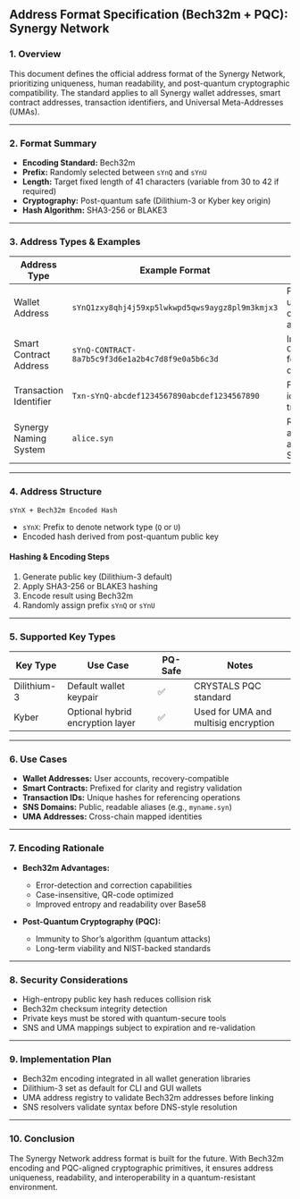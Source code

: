 ## Address Format Specification (Bech32m + PQC): Synergy Network

### 1. Overview

This document defines the official address format of the Synergy Network, prioritizing uniqueness, human readability, and post-quantum cryptographic compatibility. The standard applies to all Synergy wallet addresses, smart contract addresses, transaction identifiers, and Universal Meta-Addresses (UMAs).

---

### 2. Format Summary

* **Encoding Standard:** Bech32m
* **Prefix:** Randomly selected between `sYnQ` and `sYnU`
* **Length:** Target fixed length of 41 characters (variable from 30 to 42 if required)
* **Cryptography:** Post-quantum safe (Dilithium-3 or Kyber key origin)
* **Hash Algorithm:** SHA3-256 or BLAKE3

---

### 3. Address Types & Examples

| Address Type           | Example Format                                   | Notes                                 |
| ---------------------- | ------------------------------------------------ | ------------------------------------- |
| Wallet Address         | `sYnQ1zxy8qhj4j59xp5lwkwpd5qws9aygz8pl9m3kmjx3`  | Primary user-controlled address       |
| Smart Contract Address | `sYnQ-CONTRACT-8a7b5c9f3d6e1a2b4c7d8f9e0a5b6c3d` | Includes `-CONTRACT-` for distinction |
| Transaction Identifier | `Txn-sYnQ-abcdef1234567890abcdef1234567890`      | For hash-identified transactions      |
| Synergy Naming System  | `alice.syn`                                      | Resolved to a Synergy address via SNS |

---

### 4. Address Structure

```
sYnX + Bech32m Encoded Hash
```

* `sYnX`: Prefix to denote network type (`Q` or `U`)
* Encoded hash derived from post-quantum public key

#### Hashing & Encoding Steps

1. Generate public key (Dilithium-3 default)
2. Apply SHA3-256 or BLAKE3 hashing
3. Encode result using Bech32m
4. Randomly assign prefix `sYnQ` or `sYnU`

---

### 5. Supported Key Types

| Key Type    | Use Case                         | PQ-Safe | Notes                                |
| ----------- | -------------------------------- | ------- | ------------------------------------ |
| Dilithium-3 | Default wallet keypair           | ✅       | CRYSTALS PQC standard                |
| Kyber       | Optional hybrid encryption layer | ✅       | Used for UMA and multisig encryption |

---

### 6. Use Cases

* **Wallet Addresses:** User accounts, recovery-compatible
* **Smart Contracts:** Prefixed for clarity and registry validation
* **Transaction IDs:** Unique hashes for referencing operations
* **SNS Domains:** Public, readable aliases (e.g., `myname.syn`)
* **UMA Addresses:** Cross-chain mapped identities

---

### 7. Encoding Rationale

* **Bech32m Advantages:**

  * Error-detection and correction capabilities
  * Case-insensitive, QR-code optimized
  * Improved entropy and readability over Base58
* **Post-Quantum Cryptography (PQC):**

  * Immunity to Shor’s algorithm (quantum attacks)
  * Long-term viability and NIST-backed standards

---

### 8. Security Considerations

* High-entropy public key hash reduces collision risk
* Bech32m checksum integrity detection
* Private keys must be stored with quantum-secure tools
* SNS and UMA mappings subject to expiration and re-validation

---

### 9. Implementation Plan

* Bech32m encoding integrated in all wallet generation libraries
* Dilithium-3 set as default for CLI and GUI wallets
* UMA address registry to validate Bech32m addresses before linking
* SNS resolvers validate syntax before DNS-style resolution

---

### 10. Conclusion

The Synergy Network address format is built for the future. With Bech32m encoding and PQC-aligned cryptographic primitives, it ensures address uniqueness, readability, and interoperability in a quantum-resistant environment.
